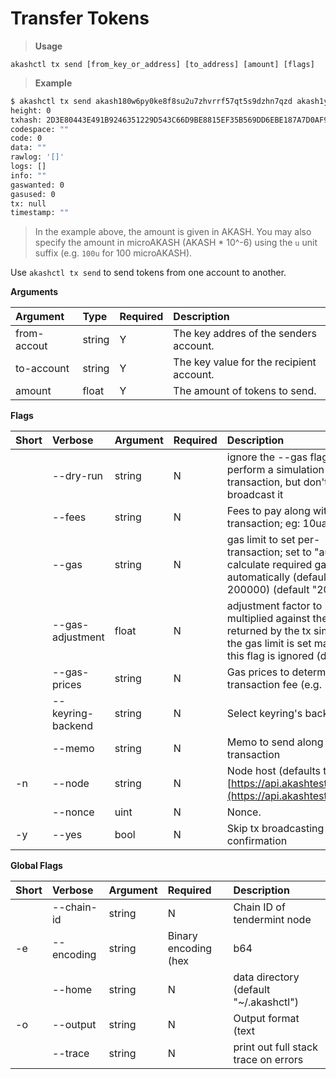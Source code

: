# Transfer Tokens

> **Usage**

```text
akashctl tx send [from_key_or_address] [to_address] [amount] [flags]
```

> **Example**

```sh
$ akashctl tx send akash180w6py0ke8f8su2u7zhvrrf57qt5s9dzhn7qzd akash1yg7y928farnqeggrduu7l4j427vez9j3uf40jp 10akash --memo "send monies" -y --fees 10akash --trace
height: 0
txhash: 2D3E80443E491B9246351229D543C66D9BE8815EF35B569DD6EBE187A7D0AF9D
codespace: ""
code: 0
data: ""
rawlog: '[]'
logs: []
info: ""
gaswanted: 0
gasused: 0
tx: null
timestamp: ""
```

> In the example above, the amount is given in AKASH. You may also specify the amount in microAKASH \(AKASH \* 10^-6\) using the `u` unit suffix \(e.g. `100u` for 100 microAKASH\).

Use `akashctl tx send` to send tokens from one account to another.

**Arguments**

| Argument | Type | Required | Description |
| :--- | :--- | :--- | :--- |
| from-accout | string | Y | The key addres of the senders account. |
| to-account | string | Y | The key value for the recipient account. |
| amount | float | Y | The amount of tokens to send. |

**Flags**

| Short | Verbose | Argument | Required | Description |
| :--- | :--- | :--- | :--- | :--- |
|  | --dry-run | string | N | ignore the --gas flag and perform a simulation of a transaction, but don't broadcast it |
|    | --fees | string | N | Fees to pay along with transaction; eg: 10uakash |
|  | --gas | string | N | gas limit to set per-transaction; set to "auto" to calculate required gas automatically (default 200000) (default "200000") |
|  | --gas-adjustment | float | N | adjustment factor to be multiplied against the estimate returned by the tx simulation; if the gas limit is set manually this flag is ignored  (default 1) |
|  | --gas-prices | string | N | Gas prices to determine the transaction fee (e.g. 10uakt) |
|  | --keyring-backend | string | N | Select keyring's backend (os|file|test) (default "os") |
|  | --memo | string | N | Memo to send along with transaction |
| -n | --node | string | N | Node host \(defaults to [https://api.akashtest.net:80](https://api.akashtest.net:80)\). |
|  | --nonce | uint | N | Nonce. |
| -y | --yes | bool | N | Skip tx broadcasting prompt confirmation |


**Global Flags**

| Short | Verbose | Argument | Required | Description |
| :--- | :--- | :--- | :--- | :--- |
|  | --chain-id | string | N | Chain ID of tendermint node |
| -e | --encoding | string | Binary encoding (hex|b64|btc) (default "hex") |
|  | --home | string | N | data directory (default "~/.akashctl") |
| -o | --output | string | N | Output format (text|json) (default "text") |
|  | --trace | string | N | print out full stack trace on errors |
